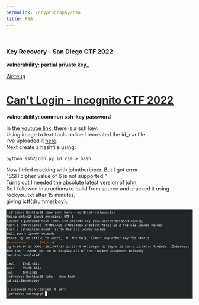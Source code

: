 ```yaml
---
permalink: /cryptography/rsa
title: RSA
---
```


<br>





### Key Recovery - San Diego CTF 2022

__vulnerability: partial private key___

[Writeup](/cryptography/rsa/key-recovery-SDCTF-2022)














# [Can't Login - Incognito CTF 2022](https://github.com/Connor-McCartney/CTF_Files/tree/main/2022/ICTF)

__vulnerability: common ssh-key password__


In the [youtube link](https://www.youtube.com/watch?v=85q6kX5dSoY), there is a ssh key. <br>
Using image to text tools online I recreated the id_rsa file. <br>
I've uploaded it [here](https://github.com/Connor-McCartney/CTF_Files/blob/main/2022/ICTF/id_rsa). <br>
Next create a hashfile using: <br>

```
python ssh2john.py id_rsa > hash
```

Now I tried cracking with johntheripper. But I got error <br>
"SSH cipher value of 6 is not supported!" <br>
Turns out I needed the absolute latest version of john. <br>
So I followed instructions to build from source and cracked it using rockyou.txt after 15 minutes, <br>
giving ictf{drummerboy}.

![image](https://raw.githubusercontent.com/Connor-McCartney/Connor-McCartney.github.io/main/_pages/cryptography/rsa/images/john.png)
